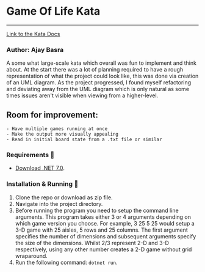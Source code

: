 # Game Of Life Kata
---

[Link to the Kata Docs](https://github.com/MYOB-Technology/General_Developer/blob/main/katas/kata-conways-game-of-life/kata-conways-game-of-life.md)

### Author: Ajay Basra
A some what large-scale kata which overall was fun to implement and think about. At the start there was a lot of planning required to have a rough representation of what the project could look like, this was done via creation of an UML diagram. As the project progressed, I found myself refactoring and deviating away from the UML diagram which is only natural as some times issues aren't visible when viewing from a higher-level.
## Room for improvement:
    - Have multiple games running at once
    - Make the output more visually appealing
    - Read in initial board state from a .txt file or similar
### Requirements 🔧
* [Download .NET 7.0](https://dotnet.microsoft.com/en-us/download/dotnet/7.0).

### Installation & Running 🔌
1. Clone the repo or download as zip file.
2. Navigate into the project directory.
3. Before running the program you need to setup the command line arguments. This program takes either 3 or 4 arguments depending on which game version you choose. For example, 3 25 5 25 would setup a 3-D game with 25 aisles, 5 rows and 25 columns. The first argument specifies the number of dimensions and subsequent arguments specify the size of the dimensions. Whilst 2/3 represent 2-D and 3-D respectively, using any other number creates a 2-D game without grid wraparound.
4. Run the following command: `dotnet run`.
